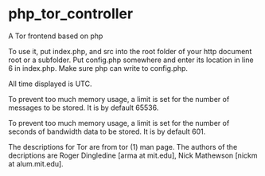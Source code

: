 # php_tor_controller

A Tor frontend based on php

To use it, put index.php, and src into the root folder of your http document root or a subfolder. Put config.php somewhere and enter its location in line 6 in index.php. Make sure php can write to config.php.

All time displayed is UTC.

To prevent too much memory usage, a limit is set for the number of messages to be stored. It is by default 65536.

To prevent too much memory usage, a limit is set for the number of seconds of bandwidth data to be stored. It is by default 601.

The descriptions for Tor are from tor (1) man page. The authors of the decriptions are Roger Dingledine [arma at mit.edu], Nick Mathewson [nickm at alum.mit.edu].
